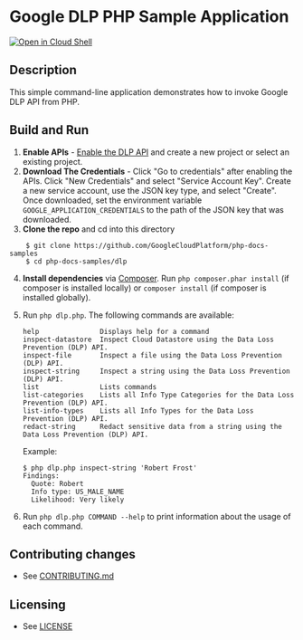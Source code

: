 # Google DLP PHP Sample Application

[![Open in Cloud Shell][shell_img]][shell_link]

[shell_img]: http://gstatic.com/cloudssh/images/open-btn.png
[shell_link]: https://console.cloud.google.com/cloudshell/open?git_repo=https://github.com/googlecloudplatform/php-docs-samples&page=editor&working_dir=dlp&open_in_editor=README.md

## Description

This simple command-line application demonstrates how to invoke Google
DLP API from PHP.

## Build and Run
1.  **Enable APIs** - [Enable the DLP API](
    https://console.cloud.google.com/flows/enableapi?apiid=dlp.googleapis.com)
    and create a new project or select an existing project.
2.  **Download The Credentials** - Click "Go to credentials" after enabling the APIs. Click
    "New Credentials"
    and select "Service Account Key". Create a new service account, use the JSON key type, and
    select "Create". Once downloaded, set the environment variable `GOOGLE_APPLICATION_CREDENTIALS`
    to the path of the JSON key that was downloaded.
3.  **Clone the repo** and cd into this directory
```
    $ git clone https://github.com/GoogleCloudPlatform/php-docs-samples
    $ cd php-docs-samples/dlp
```
4.  **Install dependencies** via [Composer](http://getcomposer.org/doc/00-intro.md).
    Run `php composer.phar install` (if composer is installed locally) or `composer install`
    (if composer is installed globally).
5.  Run `php dlp.php`. The following commands are available:

    ```
    help               Displays help for a command
    inspect-datastore  Inspect Cloud Datastore using the Data Loss Prevention (DLP) API.
    inspect-file       Inspect a file using the Data Loss Prevention (DLP) API.
    inspect-string     Inspect a string using the Data Loss Prevention (DLP) API.
    list               Lists commands
    list-categories    Lists all Info Type Categories for the Data Loss Prevention (DLP) API.
    list-info-types    Lists all Info Types for the Data Loss Prevention (DLP) API.
    redact-string      Redact sensitive data from a string using the Data Loss Prevention (DLP) API.
    ```

    Example:

    ```
    $ php dlp.php inspect-string 'Robert Frost'
    Findings:
      Quote: Robert
      Info type: US_MALE_NAME
      Likelihood: Very likely
    ```


6. Run `php dlp.php COMMAND --help` to print information about the usage of each command.

## Contributing changes

* See [CONTRIBUTING.md](../../CONTRIBUTING.md)

## Licensing

* See [LICENSE](../../LICENSE)
